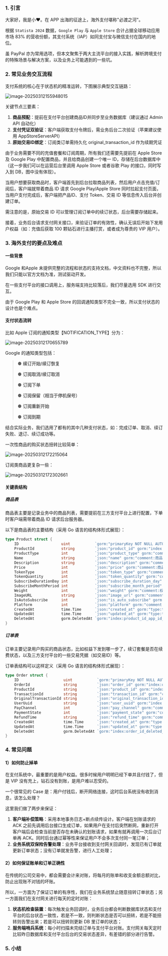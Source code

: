 ### 1. 引言

大家好，我是小❤。在 APP 出海的征途上，海外支付堪称"必渡之河"。

根据 `Statista 2024` 数据，`Google Play` 与 `Apple Store` 合计占据全球移动应用市场 83% 的营收份额，其支付系统（IAP）如同支付宝与微信支付在国内的地位。

虽 PayPal 亦为常用选项，但本文聚焦于两大主流平台的接入实践，解析跨境支付的特殊场景与解决方案，以及业务上可能遇到的一些坑。



### 2. 常见业务交互流程

支付系统的核心在于状态机的精准运转，下图展示典型交互链路：

![image-20250312155948015](imgs/image-20250312155948015.png)

关键节点三要素：

1. **商品预配**：提前在支付平台创建商品ID并同步至业务数据库（建议通过 Admin API 自动化）
2. **支付凭证双验证**：客户端获取支付令牌后，需业务后台二次验证（苹果建议使用 AppStoreServerAPI）
3. **原始交易ID绑定**：订阅类订单需持久化 original_transaction_id 作为续期凭证

由于业务需要不同的充值套餐和订阅周期，所有我们还需要先提前在 Apple Store 及 Google Play 中配置商品，并且给商品创建一个唯一 ID，存储在后台数据库中（这一步我们可以在运营后台里调用 Apple Store 或者谷歌 Play 的接口，同时写入到 DB，图中没有体现）。

当用户想要获取商品时，客户端首先到后台拉取商品列表，然后用户点击充值/订阅后，客户端就带着商品 ID 请求 Google Play/Apple Store 同时拉起支付页面，当用户支付完成后，客户端把产品ID、支付 Token、交易 ID 等信息传入后台并创建订单。

需注意的是，原始交易 ID 可以管理订阅订单中的续订状态，后台需要存储起来。

接着，业务后台请求支付网关接口，来验证订单的有效性，确认无误后开始下发用户权益（如：充值后获取 100 颗钻石进行主播打赏，或者成为尊贵的 VIP 用户）。



### 3. 海外支付的要点及难点

#### 一些背景

Google 和Apple 未提供完整的流程和状态的支持文档，中文资料也不完整，所以我们只能以官方文档为准，测试驱动开发。

在一些支付平台的接口调用上，服务端支持比较落后，我们尽量选用 SDK 进行交互。

由于 Google Play 和 Apple Store 的回调通知类型不完全一致，所以支付状态的设计也是个难点。



#### 支付状态流转

比如 Apple 订阅的通知类型【NOTIFICATION_TYPE】分为：

![image-20250312170655789](imgs/image-20250312170655789.png)

Google 的通知类型包括：

> ● **续订开始/续订恢复**
>
> ● **订阅取消/续订取消**
>
> ● **订阅下单**
>
> ● **订阅保留（相当于停机保号）**
>
> ● **订阅重新开始**
>
> ● **订阅到期**

结合实际业务，我们选用了都有的其中几种支付状态，如：完成订单、取消、续订失败、退订、续订成功等。

一次性商品的购买状态扭转比较简单：

![image-20250312172215064](imgs/image-20250312172215064.png)

订阅类商品更复杂一些：

![image-20250312172302661](imgs/image-20250312172302661.png)



#### 关键表结构

##### 商品表

商品表主要是记录业务中的商品列表，需要提前在三方支付平台上进行配置，下单时客户端需带着商品 ID 请求后台服务器。

以下是商品表的主要结构（采用 Go 语言的结构体形式展现）：

``` go
type Product struct {
	ID                   uint           `gorm:"primaryKey NOT NULL AUTO_INCREMENT"`
	ProductId            string         `json:"product_id" gorm:"index:product_id_app_id_deleted_at;type:varchar(64) DEFAULT ''"`
	ProductType          int            `json:"product_type" gorm:"comment:商品类型,0.未知类型/1.消耗型购买/2.非消耗型购买/3.自动订阅/4.非自动订阅;type:tinyint(4) DEFAULT 0"`
	Name                 string         `json:"name" gorm:"comment:商品名称;type:varchar(64) DEFAULT ''"`
	Description          string         `json:"description" gorm:"comment:商品描述;type:varchar(1024) DEFAULT ''"`
	Price                int            `json:"price" gorm:"comment:商品价格,精度2位小数,用100倍存储;type:bigint DEFAULT 0"`
	TokenType            int            `json:"token_type" gorm:"comment:虚拟币类型,0.钻石;1.金币;2.元宝;3.其它;type:tinyint(4) DEFAULT 0"`
	TokenQuantity        int            `json:"token_quantity" gorm:"comment:虚拟币数量;type:int(11) DEFAULT 0"`
	SubscribeDurationDay int            `json:"subscribe_duration_day" gorm:"comment:会员订阅时长(天);type:int(11) DEFAULT 0"`
	SubscribeMonthPeriod int            `json:"subscribe_month_period" gorm:"comment:会员订阅时长(月);type:int(11) DEFAULT 0"` // 为了避免多套餐中, 自然月和指定天数的精度问题
	Weight               int            `json:"weight" gorm:"comment:权重，排序时从大到小，客户端根据此字段进行商品排序;type:int(11) DEFAULT 0"`
	ImageURL             string         `json:"image_url" gorm:"comment:商品图片URL;type:varchar(1024) DEFAULT ''"`
	IsAutoSubscribe      int            `json:"is_auto_subscribe" gorm:"comment:是否是自动续费,0.未知/1.自动续费/2.非自动续费;type:tinyint(2) DEFAULT 0"`
	Platform             int            `json:"platform" gorm:"comment:支付平台, 0-海外,1-微信支付,2-国内支付渠道;type:tinyint(2) DEFAULT 0"`
	CreatedAt            time.Time      `json:"created_at" gorm:"type:timestamp DEFAULT CURRENT_TIMESTAMP"`
	UpdatedAt            time.Time      `json:"updated_at" gorm:"type:timestamp DEFAULT CURRENT_TIMESTAMP ON UPDATE CURRENT_TIMESTAMP"`
	DeletedAt            gorm.DeletedAt `gorm:"index:product_id_app_id_deleted_at"` // 只作为联合索引的一部分
}
```



##### 订单表

订单主要记录用户购买的商品状态，比如权益下发到哪一步了，续订套餐是否在续费状态，以及三方支付平台的一些交易凭据（如交易ID）等。

订单表结构可以这样定义（采用 Go 语言的结构体形式展现）：

``` go
type Order struct {
	ID                    uint           `gorm:"primaryKey NOT NULL AUTO_INCREMENT"`
	OrderId               string         `json:"order_id" gorm:"index:order_id_deleted_at;type:varchar(64) DEFAULT ''"`
	ProductId             string         `json:"product_id" gorm:"index:user_uuid_app_product_id_deleted_at;type:varchar(64) DEFAULT ''"`
	TransactionId         string         `json:"transaction_id" gorm:"comment:交易ID，订阅/续订时使用;type:varchar(64) DEFAULT ''"`
	OriginalTransactionId string         `json:"original_transaction_id" gorm:"comment:原始交易ID，订阅/续订时该ID一致;type:varchar(64) DEFAULT ''"`
	UserUuid              string         `json:"user_uuid" gorm:"index:user_uuid_app_product_id_deleted_at;comment:用户的UUID;type:varchar(64) DEFAULT ''"`
	PayChannel            int            `json:"pay_channel" gorm:"comment:支付渠道,0/1/2,GooglePay/ApplePay/PayPal;type:tinyint DEFAULT 0"`
	PaymentState          int            `json:"payment_state" gorm:"comment:支付状态,-1：处理中 0：初始化 1：已完成 2 取消 3 续订失败 4 退款 5 续订成功;type:tinyint DEFAULT 0"`
	RefundTime            string         `json:"refund_time" gorm:"comment:退款时间;type:varchar(32) DEFAULT ''"`
	CreatedAt             time.Time      `json:"created_at" gorm:"type:timestamp DEFAULT CURRENT_TIMESTAMP"`
	UpdatedAt             time.Time      `json:"updated_at" gorm:"type:timestamp DEFAULT CURRENT_TIMESTAMP ON UPDATE CURRENT_TIMESTAMP"`
	DeletedAt             gorm.DeletedAt `gorm:"index:order_id_deleted_at;index:user_uuid_app_product_id_deleted_at"` // 只作为联合索引的一部分
}
```



### 4. 常见问题

#### 1）如何防止掉单

在支付系统中，最重要的是用户权益。很多时候用户明明已经下单并且付钱了，但是 VIP 没有充上，钻石没有到账，是用户难以忍受的。

一个很常见的 Case 是：用户付钱后，断开网络连接，这时后台系统没有收到消息，该怎么处理？

这里我们做了两步来保证：

1. **客户端补偿策略**：采用本地事务日志+断点续传设计。客户端在划账请求的 ACK 之前先调用后台接口生成订单，如果用户在支付后突然断网，重新打开客户端后会检查当前是否存在未确认的划账请求，如果有就再调用一次后台订单再 ACK。同时后台通过幂等性来保证用户不会多次支付同一笔订单；
2. **业务系统双保险告警处理**：业务平台接收到支付网关回调时，发现已有订单就更新订单状态；没有订单就发告警，进行人工处理；



#### 2）如何保证账单和订单正确性

在传统的公司交易中，都会需要会计来对账，将每月的账单和收支金额总额对比，防止出现账不对钱的坏账。

所以，一方面为了保证订单的有序性，我们在业务系统禁止随意扭转订单状态；另一方面我们在支付网关进行每天的定时对账：

1. **状态机检查装置**：每次触发业务回调时，业务后台都会判断数据库状态和支付平台的后台状态一致性，若是不一致，则判断状态是否可以扭转，若是不能扭转则告警出来；若是可以扭转则更新 DB 里订单的状态；
2. **服务端哨兵系统**：每小时扫描未完结订单与支付平台对账。支付网关每天定时比较昨日数据库和支付平台后台的交易状态差异，有差错的部分进行告警。



### 5. 小结

